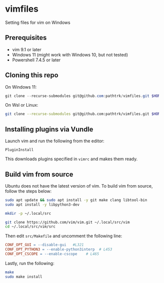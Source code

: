 # vimfiles
Setting files for vim on Windows

## Prerequisites

- vim 9.1 or later
- Windows 11 (might work with Windows 10, but not tested)
- Powershell 7.4.5 or later

## Cloning this repo

On Windows 11:

```powershell
git clone --recurse-submodules git@github.com:pathtrk/vimfiles.git $HOME\vimfiles  
```

On Wsl or Linux:

```bash
git clone --recurse-submodules git@github.com:pathtrk/vimfiles.git $HOME/.vim
```

## Installing plugins via Vundle

Launch vim and run the following from the editor: 

```
PluginInstall
```

This downloads plugins specified in `vimrc` and makes them ready.

## Build vim from source

Ubuntu does not have the latest version of vim. To build vim from source, follow the steps below:

```bash
sudo apt update && sudo apt install -y git make clang libtool-bin
sudo apt install -y libpython3-dev

mkdir -p ~/.local/src

git clone https://github.com/vim/vim.git ~/.local/src/vim
cd ~/.local/src/vim/src
```

Then edit `src/Makefile` and uncomment the following line:

```makefile
CONF_OPT_GUI = --disable-gui   #L321
CONF_OPT_PYTHON3 = --enable-python3interp  # L453
CONF_OPT_CSCOPE = --enable-cscope    # L465 
```

Lastly, run the following:

```bash
make 
sudo make install
```


